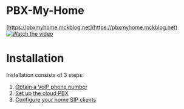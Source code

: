 # PBX-My-Home
[https://pbxmyhome.mckblog.net](https://pbxmyhome.mckblog.net)  
[![Watch the video](https://pbxmyhome.mckblog.net/wp-content/uploads/2024/02/pbxmyhome.png)](https://youtu.be/9_4tVUqBJWU)

# Installation
Installation consists of 3 steps:
1. [Obtain a VoIP phone number](VoIP.md)
2. [Set up the cloud PBX](PBX.md)
3. [Configure your home SIP clients](Clients.md)
